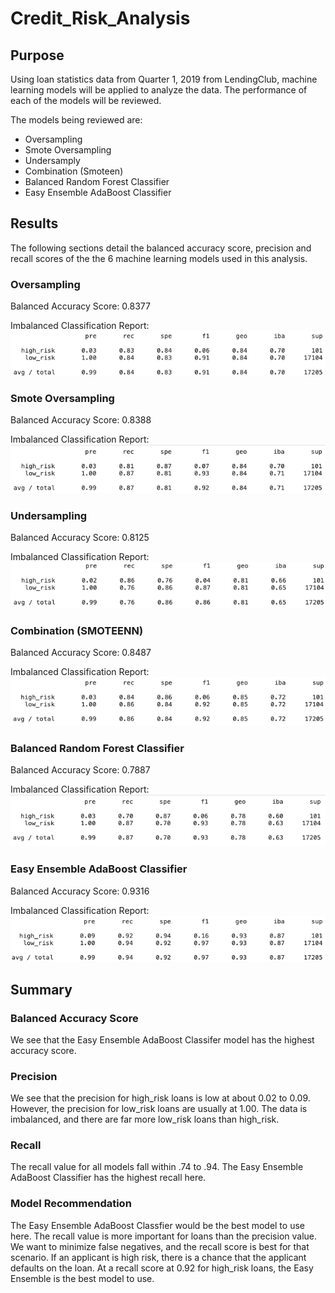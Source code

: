 # Credit_Risk_Analysis

## Purpose
Using loan statistics data from Quarter 1, 2019 from LendingClub, machine learning models will be applied to analyze the data. The performance of each of the models will be reviewed. 

The models being reviewed are: 
* Oversampling
* Smote Oversampling
* Undersamply
* Combination (Smoteen)
* Balanced Random Forest Classifier
* Easy Ensemble AdaBoost Classifier

## Results

The following sections detail the balanced accuracy score, precision and recall scores of the the 6 machine learning models used in this analysis.

### Oversampling
Balanced Accuracy Score: 0.8377

Imbalanced Classification Report:<br>
![Oversampling](images/oversampling_imb_rep.png)

### Smote Oversampling
Balanced Accuracy Score: 0.8388

Imbalanced Classification Report:<br>
![Smote](images/smote_imb_rep.png)

### Undersampling
Balanced Accuracy Score: 0.8125

Imbalanced Classification Report:<br>
![Undersampling](images/undersampling_rep.png)

### Combination (SMOTEENN)
Balanced Accuracy Score: 0.8487

Imbalanced Classification Report:<br>
![Smoteen](images/smotteen_imb_rep.png)

### Balanced Random Forest Classifier
Balanced Accuracy Score: 0.7887

Imbalanced Classification Report:<br>
![Balanced Random Forest](images/brf_imb_rep.png)

### Easy Ensemble AdaBoost Classifier
Balanced Accuracy Score: 0.9316

Imbalanced Classification Report:<br>
![Easy Ensemble](images/easy_ensemble_imb_rep.png)

## Summary

### Balanced Accuracy Score
We see that the Easy Ensemble AdaBoost Classifer model has the highest accuracy score.

### Precision
We see that the precision for high_risk loans is low at about 0.02 to 0.09. However, the precision for low_risk loans are usually at 1.00. The data is imbalanced, and there are far more low_risk loans than high_risk. 

### Recall
The recall value for all models fall within .74 to .94. The Easy Ensemble AdaBoost Classifier has the highest recall here.

### Model Recommendation
The Easy Ensemble AdaBoost Classfier would be the best model to use here. The recall value is more important for loans than the precision value. We want to minimize false negatives, and the recall score is best for that scenario. If an applicant is high risk, there is a chance that the applicant defaults on the loan. At a recall score at 0.92 for high_risk loans, the Easy Ensemble is the best model to use.
